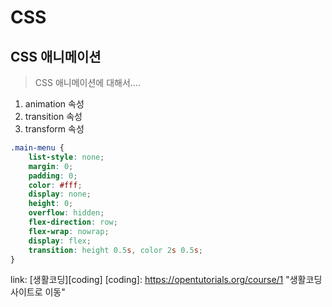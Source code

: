 # CSS
## CSS 애니메이션
> CSS 애니메이션에 대해서....
1. animation 속성
2. transition 속성
3. transform 속성
```css
.main-menu {
    list-style: none;
    margin: 0;
    padding: 0;
    color: #fff;
    display: none;
    height: 0;
    overflow: hidden;
    flex-direction: row;
    flex-wrap: nowrap;
    display: flex;
    transition: height 0.5s, color 2s 0.5s;
}
```
link: [생활코딩][coding]
[coding]: https://opentutorials.org/course/1 "생활코딩 사이트로 이동"